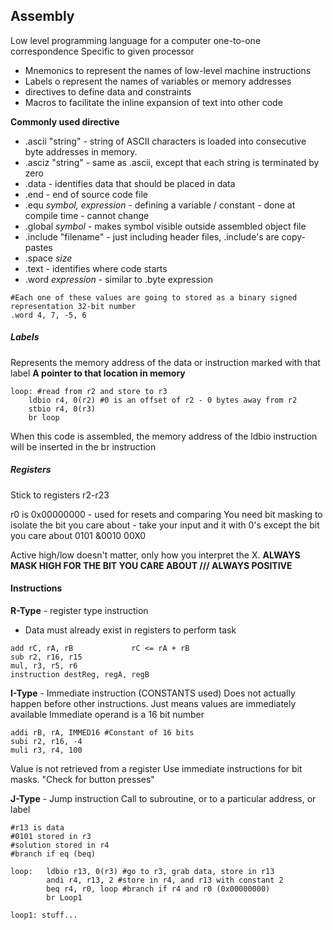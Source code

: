 ## Assembly

Low level programming language for a computer
one-to-one correspondence
Specific to given processor
- Mnemonics to represent the names of low-level machine instructions
- Labels o represent the names of variables or memory addresses
- directives to define data and constraints
- Macros to facilitate the inline expansion of text into other code

**Commonly used directive**
- .ascii "string" - string of ASCII characters is loaded into consecutive byte addresses in memory. 
- .asciz "string" - same as .ascii, except that each string is terminated by zero
- .data - identifies data that should be placed in data
- .end - end of source code file
- .equ *symbol, expression* - defining a variable / constant - done at compile time - cannot change
- .global *symbol* - makes symbol visible outside assembled object file
- .include "filename" - just including header files, .include's are copy-pastes
- .space *size*
- .text - identifies where code starts
- .word *expression* - similar to .byte expression

```assembly
#Each one of these values are going to stored as a binary signed representation 32-bit number
.word 4, 7, -5, 6
```

##### Labels
Represents the memory address of the data or instruction marked with that label
**A pointer to that location in memory**

```assembly
loop: #read from r2 and store to r3
	ldbio r4, 0(r2) #0 is an offset of r2 - 0 bytes away from r2
	stbio r4, 0(r3)
	br loop
```
When this code is assembled, the memory address of the ldbio instruction will be inserted in the br instruction

##### Registers
Stick to registers r2-r23

r0 is 0x00000000 - used for resets and comparing
You need bit masking to isolate the bit you care about - take your input and it with 0's except the bit you care about 
   0101
&0010
   00X0

Active high/low doesn't matter, only how you interpret the X.
**ALWAYS MASK HIGH FOR THE BIT YOU CARE ABOUT /// ALWAYS POSITIVE**

#### Instructions
**R-Type** - register type instruction
- Data must already exist in registers to perform task
```assembly
add rC, rA, rB             rC <= rA + rB
sub r2, r16, r15
mul, r3, r5, r6
instruction destReg, regA, regB
```

**I-Type** - Immediate instruction (CONSTANTS used)
Does not actually happen before other instructions. Just means values are immediately available 
Immediate operand is a 16 bit number
```assembly
addi rB, rA, IMMED16 #Constant of 16 bits
subi r2, r16, -4
muli r3, r4, 100
```
Value is not retrieved from a register
Use immediate instructions for bit masks. "Check for button presses"

**J-Type** - Jump instruction
Call to subroutine, or to a particular address, or label

```assembly
#r13 is data
#0101 stored in r3
#solution stored in r4
#branch if eq (beq)

loop:   ldbio r13, 0(r3) #go to r3, grab data, store in r13
		andi r4, r13, 2 #store in r4, and r13 with constant 2
		beq r4, r0, loop #branch if r4 and r0 (0x00000000)
		br Loop1

loop1: stuff...
```
